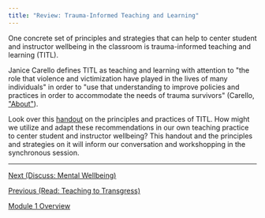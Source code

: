 ```yaml
---
title: "Review: Trauma-Informed Teaching and Learning"
---
```


One concrete set of principles and strategies that can help to center
student and instructor wellbeing in the classroom is trauma-informed
teaching and learning (TITL).

Janice Carello defines TITL as teaching and learning with attention to
"the role that violence and victimization have played in the lives of
many individuals" in order to "use that understanding to improve
policies and practices in order to accommodate the needs of trauma
survivors" (Carello,
["About"](https://traumainformedteaching.blog/about/)).

Look over this
[handout](https://traumainformedteachingblog.files.wordpress.com/2020/03/examples-of-titl-in-college-classrooms-3.2020-color-3.pdf)
on the principles and practices of TITL. How might we utilize and
adapt these recommendations in our own teaching practice to center
student and instructor wellbeing? This handout and the principles and
strategies on it will inform our conversation and workshopping in the
synchronous session.

---------------------------------------

[Next (Discuss: Mental Wellbeing)](./discuss-wellbeing.html)

[Previous (Read: Teaching to Transgress)](./teaching-to-transgress.html)

[Module 1 Overview](./module1.html)

